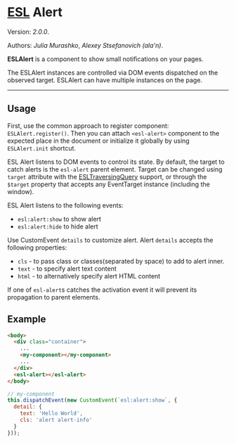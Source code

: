 # [ESL](../../../) Alert

Version: *2.0.0*.

Authors: *Julia Murashko*, *Alexey Stsefanovich (ala'n)*.

<a name="intro"></a>

**ESLAlert** is a component to show small notifications on your pages. 

The ESLAlert instances are controlled via DOM events dispatched on the observed target. 
ESLAlert can have multiple instances on the page.

---

<a name="usage"></a>

## Usage

First, use the common approach to register component: `ESLAlert.register()`.
Then you can attach `<esl-alert>` component to the expected place in the document or initialize it globally by using `ESLAlert.init` shortcut.

ESL Alert listens to DOM events to control its state. 
By default, the target to catch alerts is the `esl-alert` parent element. 
Target can be changed using `target` attribute with the [ESLTraversingQuery](../esl-traversing-query/README.md) support, 
or through the `$target` property that accepts any EventTarget instance (including the window). 

ESL Alert listens to the following events: 
- `esl:alert:show` to show alert
- `esl:alert:hide` to hide alert

Use CustomEvent `details` to customize alert. Alert `details` accepts the following properties:

- `cls` - to pass class or classes(separated by space) to add to alert inner.
- `text` - to specify alert text content
- `html` - to alternatively specify alert HTML content

If one of `esl-alert`s catches the activation event it will prevent its propagation to parent elements.

<a name="example"></a>

## Example
```html
<body>
  <div class="container">
    ...
    <my-component></my-component>
    ...
  </div>
  <esl-alert></esl-alert>
</body>
```

```js
// my-component
this.dispatchEvent(new CustomEvent(`esl:alert:show`, {
  detail: {
    text: 'Hello World',
    cls: 'alert alert-info'
  }
}));
```
